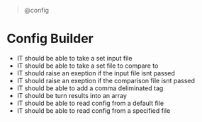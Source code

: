 > @config
# Config Builder

+ IT should be able to take a set input file
+ IT should be able to take a set file to compare to
+ IT should raise an exeption if the input file isnt passed
+ IT should raise an exeption if the comparison file isnt passed
+ IT should be able to add a comma deliminated tag
+ IT should be turn results into an array
+ IT should be able to read config from a default file
+ IT should be able to read config from a specified file
